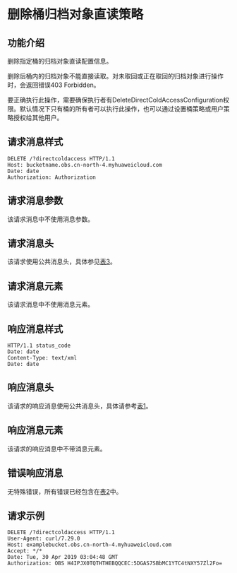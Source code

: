 # 删除桶归档对象直读策略<a name="obs_04_0067"></a>

## 功能介绍<a name="section5584184924715"></a>

删除指定桶的归档对象直读配置信息。

删除后桶内的归档对象不能直接读取。对未取回或正在取回的归档对象进行操作时，会返回错误403 Forbidden。

要正确执行此操作，需要确保执行者有DeleteDirectColdAccessConfiguration权限。默认情况下只有桶的所有者可以执行此操作，也可以通过设置桶策略或用户策略授权给其他用户。

## 请求消息样式<a name="section44034561"></a>

```
DELETE /?directcoldaccess HTTP/1.1 
Host: bucketname.obs.cn-north-4.myhuaweicloud.com 
Date: date
Authorization: Authorization
```

## 请求消息参数<a name="section60766737"></a>

该请求消息中不使用消息参数。

## 请求消息头<a name="section10029727"></a>

该请求使用公共消息头，具体参见[表3](构造请求.md#table25197309)。

## 请求消息元素<a name="section23158684"></a>

该请求消息中不使用消息元素。

## 响应消息样式<a name="section7101569"></a>

```
HTTP/1.1 status_code
Date: date
Content-Type: text/xml 
Date: date
```

## 响应消息头<a name="section63914128"></a>

该请求的响应消息使用公共消息头，具体请参考[表1](返回结果.md#d0e686)。

## 响应消息元素<a name="section38356240"></a>

该请求的响应消息中不带消息元素。

## 错误响应消息<a name="section9661843"></a>

无特殊错误，所有错误已经包含在[表2](错误码.md#d0e843)中。

## 请求示例<a name="section14482163815396"></a>

```
DELETE /?directcoldaccess HTTP/1.1
User-Agent: curl/7.29.0
Host: examplebucket.obs.cn-north-4.myhuaweicloud.com
Accept: */*
Date: Tue, 30 Apr 2019 03:04:48 GMT
Authorization: OBS H4IPJX0TQTHTHEBQQCEC:5DGAS7SBbMC1YTC4tNXY57Zl2Fo=
```

